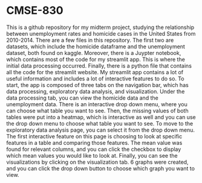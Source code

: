 # CMSE-830

This is a github repository for my midterm project, studying the relationship between unemployment rates and homicide cases in the United States from 2010-2014. There are a few files in this repository. The first two are datasets, which include the homicide dataframe and the unemployment dataset, both found on kaggle. Moreover, there is a Juypter notebook, which contains most of the code for my streamlit app. This is where the initial data processing occurred. Finally, there is a python file that contains all the code for the streamlit website. My streamlit app contains a lot of useful information and includes a lot of interactive features to do so. To start, the app is composed of three tabs on the navigation bar, which has data processing, exploratory data analysis, and visualization. Under the data processing tab, you can view the homicide data and the unemployment data. There is an interactive drop down menu, where you can choose what table you want to see. Then, the missing values of both tables were put into a heatmap, which is interactive as well and you can use the drop down menu to choose what table you want to see. To move to the exploratory data analysis page, you can select it from the drop down menu. The first interactive feature on this page is choosing to look at specific features in a table and comparing those features. The mean value was found for relevant columns, and you can click the checkbox to display which mean values you would like to look at. Finally, you can see the visualizations by clicking on the visualization tab. 6 graphs were created, and you can click the drop down button to choose which graph you want to view. 
